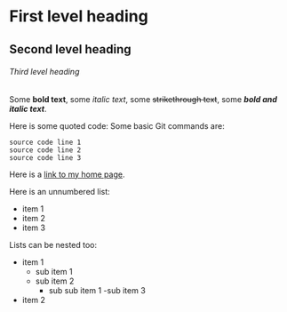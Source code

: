 <!-- -*- Coding:us-ascii-unix; fill-column:158 -*- -->
<!-- ******************************************************************************************************************************************************* -->
<!-- --
 @file      template.md
 @author    GIT-NAME GIT-EMAIL
 @date      2022-06-01
 @version   VERSION
 @brief     @EOL
 @keywords  
 @std       github
 @see       
 @copyright 
  @parblock
  Copyright (c) 2022, LEGAL-NAME <GIT-EMAIL> All rights reserved.

  Redistribution and use in source and binary forms, with or without modification, are permitted provided that the following conditions are met:

  1. Redistributions of source code must retain the above copyright notice, this list of conditions, and the following disclaimer.

  2. Redistributions in binary form must reproduce the above copyright notice, this list of conditions, and the following disclaimer in the documentation
     and/or other materials provided with the distribution.

  3. Neither the name of the copyright holder nor the names of its contributors may be used to endorse or promote products derived from this software
     without specific prior written permission.

  THIS SOFTWARE IS PROVIDED BY THE COPYRIGHT HOLDERS AND CONTRIBUTORS "AS IS" AND ANY EXPRESS OR IMPLIED WARRANTIES, INCLUDING, BUT NOT LIMITED TO, THE
  IMPLIED WARRANTIES OF MERCHANTABILITY AND FITNESS FOR A PARTICULAR PURPOSE ARE DISCLAIMED. IN NO EVENT SHALL THE COPYRIGHT HOLDER OR CONTRIBUTORS BE
  LIABLE FOR ANY DIRECT, INDIRECT, INCIDENTAL, SPECIAL, EXEMPLARY, OR CONSEQUENTIAL DAMAGES (INCLUDING, BUT NOT LIMITED TO, PROCUREMENT OF SUBSTITUTE GOODS
  OR SERVICES; LOSS OF USE, DATA, OR PROFITS; OR BUSINESS INTERRUPTION) HOWEVER CAUSED AND ON ANY THEORY OF LIABILITY, WHETHER IN CONTRACT, STRICT
  LIABILITY, OR TORT (INCLUDING NEGLIGENCE OR OTHERWISE) ARISING IN ANY WAY OUT OF THE USE OF THIS SOFTWARE, EVEN IF ADVISED OF THE POSSIBILITY OF SUCH
  DAMAGE.
  @endparblock
 @todo      @EOL@EOL
 @warning   @EOL@EOL
 @bug       @EOL@EOL
 @filedetails   

  File details go here.  Multiple paragraphs are fine....

************************************************************************************************************************************************************ -->

<!-- ####################################################################################################################################################### -->
<!-- ******************************************************************************************************************************************************* -->
<!-- ------------------------------------------------------------------------------------------------------------------------------------------------------- -->
<!-- /////////////////////////////////////////////////////////////////////////////////////////////////////////////////////////////////////////////////////// -->

# First level heading
## Second level heading
###### Third level heading

Some **bold text**, some *italic text*, some ~~strikethrough text~~, some
***bold and italic text***.

Here is some quoted code:
Some basic Git commands are:
```
source code line 1
source code line 2
source code line 3
```

Here is a [link to my home page](https://www.mitchr.me/).

Here is an unnumbered list:
- item 1
- item 2
- item 3

Lists can be nested too:
- item 1
  - sub item 1
  - sub item 2
    - sub sub item 1
  -sub item 3
- item 2

<!-- This comment -->
